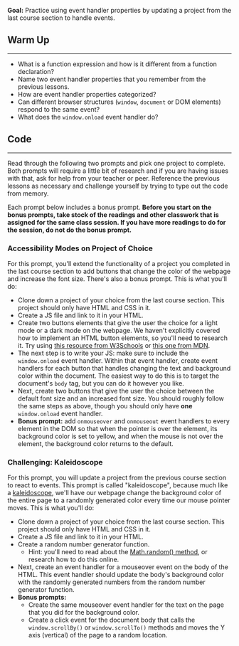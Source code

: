 **Goal:** Practice using event handler properties by updating a project from the last course section to handle events.

## Warm Up
---

* What is a function expression and how is it different from a function declaration?
* Name two event handler properties that you remember from the previous lessons.
* How are event handler properties categorized?
* Can different browser structures (`window`, `document` or DOM elements) respond to the same event?
* What does the `window.onload` event handler do?

## Code
---

Read through the following two prompts and pick one project to complete. Both prompts will require a little bit of research and if you are having issues with that, ask for help from your teacher or peer. Reference the previous lessons as necessary and challenge yourself by trying to type out the code from memory. 

Each prompt below includes a bonus prompt. **Before you start on the bonus prompts, take stock of the readings and other classwork that is assigned for the same class session. If you have more readings to do for the session, do not do the bonus prompt.**

### Accessibility Modes on Project of Choice

For this prompt, you'll extend the functionality of a project you completed in the last course section to add buttons that change the color of the webpage and increase the font size. There's also a bonus prompt. This is what you'll do:

* Clone down a project of your choice from the last course section. This project should only have HTML and CSS in it.
* Create a JS file and link to it in your HTML.
* Create two buttons elements that give the user the choice for a light mode or a dark mode on the webpage. We haven't explicitly covered how to implement an HTML button elements, so you'll need to research it. Try using [this resource from W3Schools](https://www.w3schools.com/tags/tag_button.asp) or [this one from MDN](https://developer.mozilla.org/en-US/docs/Web/HTML/Element/button).
* The next step is to write your JS: make sure to include the `window.onload` event handler. Within that event handler, create event handlers for each button that handles changing the text and background color within the document. The easiest way to do this is to target the document's `body` tag, but you can do it however you like.
* Next, create two buttons that give the user the choice between the default font size and an increased font size. You should roughly follow the same steps as above, though you should only have **one** `window.onload` event handler.
* **Bonus prompt:** add `onmouseover` and `onmouseout` event handlers to every element in the DOM so that when the pointer is over the element, its background color is set to yellow, and when the mouse is not over the element, the background color returns to the default.

### Challenging: Kaleidoscope

For this prompt, you will update a project from the previous course section to react to events. This prompt is called "kaleidoscope", because much like a [kaleidoscope](https://en.wikipedia.org/wiki/Kaleidoscope), we'll have our webpage change the background color of the entire page to a randomly generated color every time our mouse pointer moves. This is what you'll do:

* Clone down a project of your choice from the last course section. This project should only have HTML and CSS in it.
* Create a JS file and link to it in your HTML.
* Create a random number generator function. 
  * Hint: you'll need to read about the [Math.random() method](https://developer.mozilla.org/en-US/docs/Web/JavaScript/Reference/Global_Objects/Math/random), or research how to do this online.
* Next, create an event handler for a mouseover event on the body of the HTML. This event handler should update the body's background color with the randomly generated numbers from the random number generator function. 
* **Bonus prompts:** 
  * Create the same mouseover event handler for the text on the page that you did for the background color.
  * Create a click event for the document body that calls the `window.scrollBy()` or `window.scrollTo()` methods and moves the Y axis (vertical) of the page to a random location.

